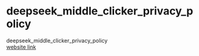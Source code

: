 # deepseek_middle_clicker_privacy_policy
deepseek_middle_clicker_privacy_policy
<br>
<a href="https://saitamatechno.github.io/deepseek_middle_clicker_privacy_policy/">website link</a>
